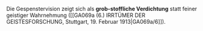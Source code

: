 
Die Gespenstervision zeigt sich als **grob-stoffliche Verdichtung** statt feiner geistiger Wahrnehmung ([[GA069a (6.) IRRTÜMER DER GEISTESFORSCHUNG, Stuttgart, 19. Februar 1913|GA069a/6]]).
